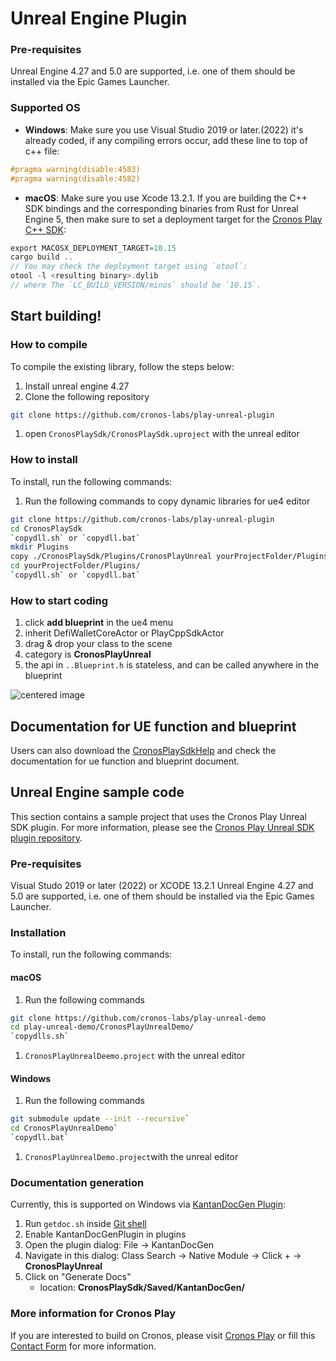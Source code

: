 # Unreal Engine Plugin

### Pre-requisites

Unreal Engine 4.27 and 5.0 are supported, i.e. one of them should be installed via the Epic Games Launcher.

### Supported OS

* **Windows**: Make sure you use Visual Studio 2019 or later.(2022) it's already coded, if any compiling errors occur, add these line to top of c++ file:

```cpp
#pragma warning(disable:4583)
#pragma warning(disable:4582)
```

* **macOS**: Make sure you use Xcode 13.2.1. If you are building the C++ SDK bindings and the corresponding binaries from Rust for Unreal Engine 5, then make sure to set a deployment target for the [Cronos Play C++ SDK](https://github.com/cronos-labs/play-cpp-sdk):

```rust
export MACOSX_DEPLOYMENT_TARGET=10.15
cargo build ..
// You may check the deployment target using `otool`:
otool -l <resulting binary>.dylib
// where The `LC_BUILD_VERSION/minos` should be `10.15`.
```

## Start building!

### How to compile

To compile the existing library, follow the steps below:

1. Install unreal engine 4.27
2. Clone the following repository

```bash
git clone https://github.com/cronos-labs/play-unreal-plugin
```

1. open `CronosPlaySdk/CronosPlaySdk.uproject` with the unreal editor

### How to install

To install, run the following commands:

1. Run the following commands to copy dynamic libraries for ue4 editor

```bash
git clone https://github.com/cronos-labs/play-unreal-plugin
cd CronosPlaySdk 
`copydll.sh` or `copydll.bat`
mkdir Plugins
copy ./CronosPlaySdk/Plugins/CronosPlayUnreal yourProjectFolder/Plugins/
cd yourProjectFolder/Plugins/
`copydll.sh` or `copydll.bat`
```

### How to start coding

1. click **add blueprint** in the ue4 menu
2. inherit DefiWalletCoreActor or PlayCppSdkActor
3. drag & drop your class to the scene
4. category is **CronosPlayUnreal**
5. the api in `..Blueprint.h` is stateless, and can be called anywhere in the blueprint

![centered image](assets/unreal-engine/blue\_print.png)

## Documentation for UE function and blueprint

Users can also download the [CronosPlaySdkHelp](https://github.com/cronos-labs/play-unreal-plugin/releases) and check the documentation for ue function and blueprint document.

## Unreal Engine sample code

This section contains a sample project that uses the Cronos Play Unreal SDK plugin. For more information, please see the [Cronos Play Unreal SDK plugin repository](https://github.com/cronos-labs/play-unreal-plugin).

### Pre-requisites

Visual Studo 2019 or later (2022) or XCODE 13.2.1 Unreal Engine 4.27 and 5.0 are supported, i.e. one of them should be installed via the Epic Games Launcher.

### Installation

To install, run the following commands:

#### **macOS**

1. Run the following commands

```bash
git clone https://github.com/cronos-labs/play-unreal-demo
cd play-unreal-demo/CronosPlayUnrealDemo/
`copydlls.sh`
```

1. `CronosPlayUnrealDeemo.project` with the unreal editor

#### **Windows**

1. Run the following commands

```bash
git submodule update --init --recursive`
cd CronosPlayUnrealDemo`
`copydll.bat`
```

1. `CronosPlayUnrealDemo.project`with the unreal editor

### Documentation generation

Currently, this is supported on Windows via [KantanDocGen Plugin](https://github.com/kamrann/KantanDocGenPlugin):

1. Run `getdoc.sh` inside [Git shell](https://gitforwindows.org)
2. Enable KantanDocGenPlugin in plugins
3. Open the plugin dialog: File -> KantanDocGen
4. Navigate in this dialog: Class Search -> Native Module -> Click + -> **CronosPlayUnreal**
5. Click on "Generate Docs"
   * location: **CronosPlaySdk/Saved/KantanDocGen/**

### More information for Cronos Play

If you are interested to build on Cronos, please visit [Cronos Play](https://cronos.org/play) or fill this [Contact Form](https://airtable.com/shrFiQnLrcpeBp2lS) for more information.
